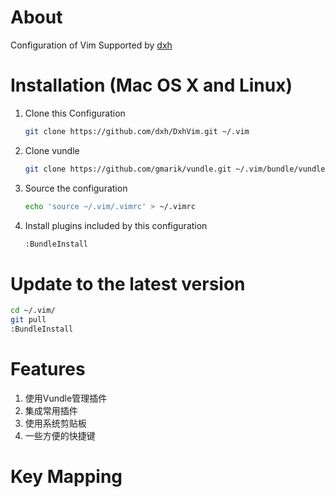 # About 
Configuration of Vim Supported by [dxh](http://dxh.github.io)

# Installation (Mac OS X and Linux)

1. Clone this Configuration
  
    ```bash
    git clone https://github.com/dxh/DxhVim.git ~/.vim
    ```
2. Clone vundle
    
    ```bash
    git clone https://github.com/gmarik/vundle.git ~/.vim/bundle/vundle
    ```
3. Source the configuration
    
    ```bash
    echo 'source ~/.vim/.vimrc' > ~/.vimrc
    ```
4. Install plugins included by this configuration
    
    ```bash
    :BundleInstall
    ```

# Update to the latest version
```bash    
cd ~/.vim/
git pull
:BundleInstall
```

# Features
1. 使用Vundle管理插件
2. 集成常用插件
3. 使用系统剪贴板
4. 一些方便的快捷键

# Key Mapping

